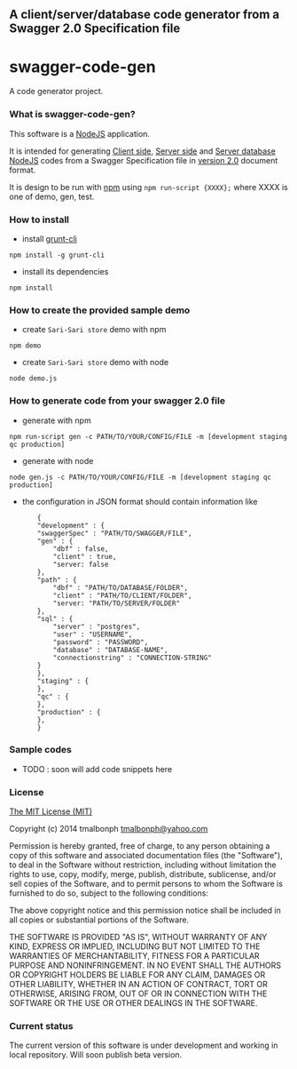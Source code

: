 ## A client/server/database code generator from a Swagger 2.0 Specification file

swagger-code-gen
================

A code generator project.

### What is swagger-code-gen?

This software is a [NodeJS](http://nodejs.org) application.

It is intended for generating [Client side](https://github.com/tmalbonph/swagger-client-gen), [Server side](https://github.com/tmalbonph/swagger-server-gen) and [Server database](https://github.com/tmalbonph/swagger-dbf-gen) [NodeJS](http://nodejs.org) codes from a Swagger Specification file in [version 2.0](https://github.com/reverb/swagger-spec/blob/master/versions/2.0.md) document format.

It is design to be run with [npm](https://www.npmjs.org/package/npm) using `npm run-script {XXXX};` where XXXX is one of demo, gen, test.

### How to install

* install [grunt-cli](https://github.com/gruntjs/grunt)

 `npm install -g grunt-cli`

* install its dependencies

 `npm install`

### How to create the provided sample demo

* create ``Sari-Sari store`` demo with npm

 `npm demo`

* create ``Sari-Sari store`` demo with node

 `node demo.js`

### How to generate code from your swagger 2.0 file

* generate with npm

 `npm run-script gen -c PATH/TO/YOUR/CONFIG/FILE -m [development staging qc production]`

* generate with node

 `node gen.js -c PATH/TO/YOUR/CONFIG/FILE -m [development staging qc production]`

* the configuration in JSON format should contain information like
 ```
        {
        "development" : {
        "swaggerSpec" : "PATH/TO/SWAGGER/FILE",
        "gen" : {
            "dbf" : false,
            "client" : true,
            "server: false
        },
        "path" : {
            "dbf" : "PATH/TO/DATABASE/FOLDER",
            "client" : "PATH/TO/CLIENT/FOLDER",
            "server: "PATH/TO/SERVER/FOLDER"
        },
        "sql" : {
            "server" : "postgres",
            "user" : "USERNAME",
            "password" : "PASSWORD",
            "database" : "DATABASE-NAME",
            "connectionstring" : "CONNECTION-STRING"
        }
        },
        "staging" : {
        },
        "qc" : {
        },
        "production" : {
        },
        }
 ```
### Sample codes

* TODO : soon will add code snippets here

### License

[The MIT License (MIT)](https://github.com/tmalbonph/swagger-code-gen/blob/master/LICENSE)

Copyright (c) 2014 tmalbonph <tmalbonph@yahoo.com>

Permission is hereby granted, free of charge, to any person obtaining a copy
of this software and associated documentation files (the "Software"), to deal
in the Software without restriction, including without limitation the rights
to use, copy, modify, merge, publish, distribute, sublicense, and/or sell
copies of the Software, and to permit persons to whom the Software is
furnished to do so, subject to the following conditions:

The above copyright notice and this permission notice shall be included in
all copies or substantial portions of the Software.

THE SOFTWARE IS PROVIDED "AS IS", WITHOUT WARRANTY OF ANY KIND, EXPRESS OR
IMPLIED, INCLUDING BUT NOT LIMITED TO THE WARRANTIES OF MERCHANTABILITY,
FITNESS FOR A PARTICULAR PURPOSE AND NONINFRINGEMENT. IN NO EVENT SHALL THE
AUTHORS OR COPYRIGHT HOLDERS BE LIABLE FOR ANY CLAIM, DAMAGES OR OTHER
LIABILITY, WHETHER IN AN ACTION OF CONTRACT, TORT OR OTHERWISE, ARISING FROM,
OUT OF OR IN CONNECTION WITH THE SOFTWARE OR THE USE OR OTHER DEALINGS IN
THE SOFTWARE.

### Current status

The current version of this software is under development and working in local repository. Will soon publish beta version.

